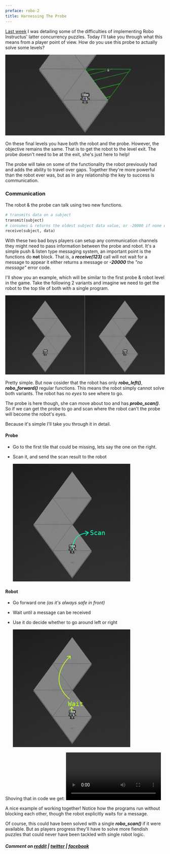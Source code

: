 ```yaml
---
preface: robo-2
title: Harnessing The Probe
---
```


[Last week](/2018/06/15/probo-instructus.html) I was detailing some of the difficulties of implementing Robo Instructus' latter concurrency puzzles. Today I'll take you through what this means from a player point of view. How do you use this probe to actually solve some levels?

![](/assets/2018-06-22/top.jpg "Take good care of your probe")

On these final levels you have both the robot and the probe. However, the objective remains the same. That is to get the robot to the level exit. The probe doesn't need to be at the exit, she's just here to help!

The probe will take on some of the functionality the robot previously had and adds the ability to travel over gaps. Together they're more powerful than the robot ever was, but as in any relationship the key to success is communication.

### Communication
The robot & the probe can talk using two new functions.
```python
# transmits data on a subject
transmit(subject)
# consumes & returns the oldest subject data value, or -20000 if none exists
receive(subject, data)
```
With these two bad boys players can setup any communication channels they might need to pass information between the probe and robot. It's a simple push & listen type messaging system, an important point is the functions do **not** block. That is, a ***receive(123)*** call will not wait for a message to appear it either returns a message or ***-20000*** the _"no message"_ error code.

I'll show you an example, which will be similar to the first probe & robot level in the game. Take the following 2 variants and imagine we need to get the robot to the top tile of both with a single program.

![](/assets/2018-06-22/level.jpg)

Pretty simple. But now cosider that the robot has only ***robo_left()***, ***robo_forward()*** regular functions. This means the robot simply cannot solve both variants. The robot has no _eyes_ to see where to go.

The probe is here though, she can move about too and has ***probo_scan()***. So if we can get the probe to go and scan where the robot can't the probe will become the robot's eyes.

Because it's simple I'll take you through it in detail.
#### Probe
- Go to the first tile that could be missing, lets say the one on the right.
- Scan it, and send the scan result to the robot

  ![](/assets/2018-06-22/probe-plan.jpg)

#### Robot
- Go forward one _(as it's always safe in front)_
- Wait until a message can be received
- Use it do decide whether to go around left or right

  ![](/assets/2018-06-22/robot-plan.jpg)

Shoving that in code we get:
<video src="/assets/2018-06-22/plan-in-motion.mp4" controls></video>

A nice example of working together! Notice how the programs run without blocking each other, though the robot explicitly waits for a message.

Of course, this could have been solved with a single ***robo_scan()*** if it were available. But as players progress they'll have to solve more fiendish puzzles that could never have been tackled with single robot logic.

##### Comment on [reddit](https://www.reddit.com/r/devblogs/comments/8t3eod/robo_instructus_solve_harder_levels_with_the_help/) | [twitter](https://twitter.com/alexbutlergames/status/1010220263101947904) | [facebook](https://www.facebook.com/alexbutlergames/posts/1933386353415409)
